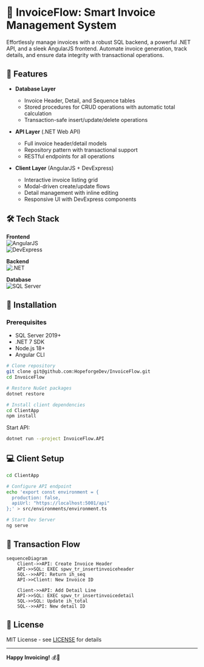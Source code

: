 # 🚀 InvoiceFlow: Smart Invoice Management System

Effortlessly manage invoices with a robust SQL backend, a powerful .NET API, and a sleek AngularJS frontend. Automate invoice generation, track details, and ensure data integrity with transactional operations.

## 🌟 Features
- **Database Layer**
  - Invoice Header, Detail, and Sequence tables
  - Stored procedures for CRUD operations with automatic total calculation
  - Transaction-safe insert/update/delete operations

- **API Layer** (.NET Web API)
  - Full invoice header/detail models
  - Repository pattern with transactional support
  - RESTful endpoints for all operations

- **Client Layer** (AngularJS + DevExpress)
  - Interactive invoice listing grid
  - Modal-driven create/update flows
  - Detail management with inline editing
  - Responsive UI with DevExpress components

## 🛠 Tech Stack
**Frontend**  
![AngularJS](https://img.shields.io/badge/AngularJS-1.8.2-red)  
![DevExpress](https://img.shields.io/badge/DevExpress-23.1-blue)

**Backend**  
![.NET](https://img.shields.io/badge/.NET-7.0-purple)

**Database**  
![SQL Server](https://img.shields.io/badge/Microsoft%20SQL%20Server-2022-orange)

## 🚀 Installation

### Prerequisites
- SQL Server 2019+
- .NET 7 SDK
- Node.js 18+
- Angular CLI

```bash
# Clone repository
git clone git@github.com:HopeforgeDev/InvoiceFlow.git
cd InvoiceFlow

# Restore NuGet packages
dotnet restore

# Install client dependencies
cd ClientApp
npm install
```

Start API:
```bash
dotnet run --project InvoiceFlow.API
```

## 💻 Client Setup
```bash
cd ClientApp

# Configure API endpoint
echo 'export const environment = {
  production: false,
  apiUrl: "https://localhost:5001/api"
};' > src/environments/environment.ts

# Start Dev Server
ng serve
```

## 🔄 Transaction Flow
```mermaid
sequenceDiagram
    Client->>API: Create Invoice Header
    API->>SQL: EXEC spwv_tr_insertinvoiceheader
    SQL-->>API: Return ih_seq
    API->>Client: New Invoice ID
    
    Client->>API: Add Detail Line
    API->>SQL: EXEC spwv_tr_insertinvoicedetail
    SQL->>SQL: Update ih_total
    SQL-->>API: New detail ID
```

## 📜 License
MIT License - see [LICENSE](LICENSE) for details

---

**Happy Invoicing!** 💰📄
